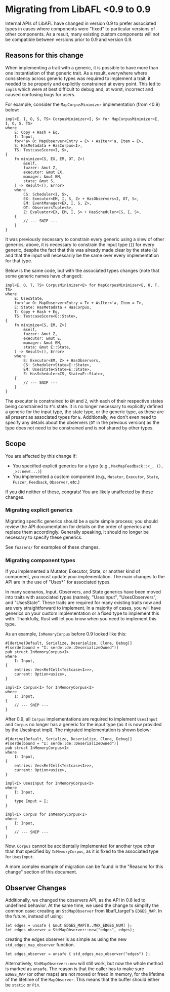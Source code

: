 # Migrating from LibAFL <0.9 to 0.9

Internal APIs of LibAFL have changed in version 0.9 to prefer associated types in cases where components were "fixed" to
particular versions of other components. As a result, many existing custom components will not be compatible between
versions prior to 0.9 and version 0.9.

## Reasons for this change

When implementing a trait with a generic, it is possible to have more than one instantiation of that generic trait. As a
result, everywhere where consistency across generic types was required to implement a trait, it needed to be properly
and explicitly constrained at every point. This led to `impl`s which were at best difficult to debug and, at worst,
incorrect and caused confusing bugs for users.

For example, consider the  `MapCorpusMinimizer` implementation (from <0.9) below:

```rust,ignore
impl<E, I, O, S, TS> CorpusMinimizer<I, S> for MapCorpusMinimizer<E, I, O, S, TS>
where
    E: Copy + Hash + Eq,
    I: Input,
    for<'a> O: MapObserver<Entry = E> + AsIter<'a, Item = E>,
    S: HasMetadata + HasCorpus<I>,
    TS: TestcaseScore<I, S>,
{
    fn minimize<CS, EX, EM, OT, Z>(
        &self,
        fuzzer: &mut Z,
        executor: &mut EX,
        manager: &mut EM,
        state: &mut S,
    ) -> Result<(), Error>
    where
        CS: Scheduler<I, S>,
        EX: Executor<EM, I, S, Z> + HasObservers<I, OT, S>,
        EM: EventManager<EX, I, S, Z>,
        OT: ObserversTuple<S>,
        Z: Evaluator<EX, EM, I, S> + HasScheduler<CS, I, S>,
    {
        // --- SNIP ---
    }
}
```

It was previously necessary to constrain every generic using a slew of other generics; above, it is necessary to
constrain the input type (`I`) for every generic, despite the fact that this was already made clear by the state (`S`)
and that the input will necessarily be the same over every implementation for that type.

Below is the same code, but with the associated types changes (note that some generic names have changed):

```rust,ignore
impl<E, O, T, TS> CorpusMinimizer<E> for MapCorpusMinimizer<E, O, T, TS>
where
    E: UsesState,
    for<'a> O: MapObserver<Entry = T> + AsIter<'a, Item = T>,
    E::State: HasMetadata + HasCorpus,
    T: Copy + Hash + Eq,
    TS: TestcaseScore<E::State>,
{
    fn minimize<CS, EM, Z>(
        &self,
        fuzzer: &mut Z,
        executor: &mut E,
        manager: &mut EM,
        state: &mut E::State,
    ) -> Result<(), Error>
    where
        E: Executor<EM, Z> + HasObservers,
        CS: Scheduler<State=E::State>,
        EM: UsesState<State=E::State>,
        Z: HasScheduler<CS, State=E::State>,
    {
        // --- SNIP ---
    }
}
```

The executor is constrained to `EM` and `Z`, with each of their respective states being constrained to `E`'s state. It
is no longer necessary to explicitly defined a generic for the input type, the state type, or the generic type, as these
are all present as associated types for `E`. Additionally, we don't even need to specify any details about the observers
(`OT` in the previous version) as the type does not need to be constrained and is not shared by other types.

## Scope

You are affected by this change if:

- You specified explicit generics for a type (e.g., `MaxMapFeedback::<_, (), _>::new(...)`)
- You implemented a custom component (e.g., `Mutator`, `Executor`, `State`, `Fuzzer`, `Feedback`, `Observer`, etc.)

If you did neither of these, congrats! You are likely unaffected by these changes.

### Migrating explicit generics

Migrating specific generics should be a quite simple process; you should review the API documentation for details on the
order of generics and replace them accordingly. Generally speaking, it should no longer be necessary to specify these
generics.

See `fuzzers/` for examples of these changes.

### Migrating component types

If you implemented a Mutator, Executor, State, or another kind of component, you must update your implementation. The
main changes to the API are in the use of "Uses*" for associated types.

In many scenarios, Input, Observers, and State generics have been moved into traits with associated types (namely,
"UsesInput", "UsesObservers", and "UsesState". These traits are required for many existing traits now and are very
straightforward to implement. In a majority of cases, you will have generics on your custom implementation or a fixed
type to implement this with. Thankfully, Rust will let you know when you need to implement this type.

As an example, `InMemoryCorpus` before 0.9 looked like this:

```rust,ignore
#[derive(Default, Serialize, Deserialize, Clone, Debug)]
#[serde(bound = "I: serde::de::DeserializeOwned")]
pub struct InMemoryCorpus<I>
where
    I: Input,
{
    entries: Vec<RefCell<Testcase<I>>>,
    current: Option<usize>,
}

impl<I> Corpus<I> for InMemoryCorpus<I>
where
    I: Input,
{
    // --- SNIP ---
}
```

After 0.9, all `Corpus` implementations are required to implement `UsesInput` and `Corpus` no longer has a generic for
the input type (as it is now provided by the UsesInput impl). The migrated implementation is shown below:

```rust,ignore
#[derive(Default, Serialize, Deserialize, Clone, Debug)]
#[serde(bound = "I: serde::de::DeserializeOwned")]
pub struct InMemoryCorpus<I>
where
    I: Input,
{
    entries: Vec<RefCell<Testcase<I>>>,
    current: Option<usize>,
}

impl<I> UsesInput for InMemoryCorpus<I>
where
    I: Input,
{
    type Input = I;
}

impl<I> Corpus for InMemoryCorpus<I>
where
    I: Input,
{
    // --- SNIP ---
}
```

Now, `Corpus` cannot be accidentally implemented for another type other than that specified by `InMemoryCorpus`, as it
is fixed to the associated type for `UsesInput`.

A more complex example of migration can be found in the "Reasons for this change" section of this document.

## Observer Changes

Additionally, we changed the observers API, as the API in 0.8 led to undefined behavior.
At the same time, we used the change to simplify the common case: creating an `StdMapObserver`
from libafl_target's `EDGES_MAP`.
In the future, instead of using:

```rust,ignore
let edges = unsafe { &mut EDGES_MAP[0..MAX_EDGES_NUM] };
let edges_observer = StdMapObserver::new("edges", edges);
```

creating the edges observer is as simple as using the new `std_edges_map_observer` function.

```rust,ignore
let edges_observer = unsafe { std_edges_map_observer("edges") };
```

Alternatively, `StdMapObserver::new` will still work, but now the whole method is marked as `unsafe`.
The reason is that the caller has to make sure `EDGES_MAP` (or other maps) are not moved or freed in memory,
for the lifetime of the lifetime of the `MapObserver`.
This means that the buffer should either be `static` or `Pin`.

